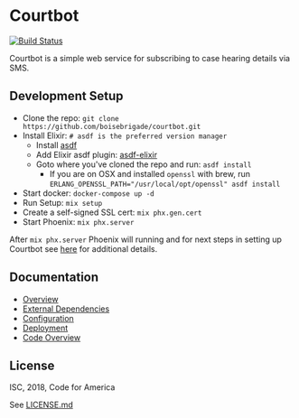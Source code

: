 # Courtbot
[![Build Status](https://travis-ci.org/boisebrigade/courtbot.svg?branch=development)](https://travis-ci.org/boisebrigade/courtbot)

Courtbot is a simple web service for subscribing to case hearing details via SMS.

## Development Setup

- Clone the repo: `git clone https://github.com/boisebrigade/courtbot.git`
- Install Elixir: `# asdf is the preferred version manager`
  - Install [asdf](https://github.com/asdf-vm/asdf#setup)
  - Add Elixir asdf plugin: [asdf-elixir](https://github.com/asdf-vm/asdf-elixir) 
  - Goto where you've cloned the repo and run: `asdf install`
    - If you are on OSX and installed `openssl` with brew, run `ERLANG_OPENSSL_PATH="/usr/local/opt/openssl" asdf install` 
- Start docker: `docker-compose up -d`
- Run Setup: `mix setup`
- Create a self-signed SSL cert: `mix phx.gen.cert`
- Start Phoenix: `mix phx.server`

After `mix phx.server` Phoenix will running and for next steps in setting up Courtbot see [here](https://github.com/boisebrigade/Courtbot/wiki/Configuration) for additional details.

## Documentation
- [Overview](https://github.com/boisebrigade/Courtbot/wiki)
- [External Dependencies](https://github.com/boisebrigade/Courtbot/wiki/External-Dependencies)
- [Configuration](https://github.com/boisebrigade/Courtbot/wiki/Configuration)
- [Deployment](https://github.com/boisebrigade/Courtbot/wiki/Deployment)
- [Code Overview](https://github.com/boisebrigade/Courtbot/wiki/Code-Overview)

## License
ISC, 2018, Code for America

See [LICENSE.md](LICENSE.md)
